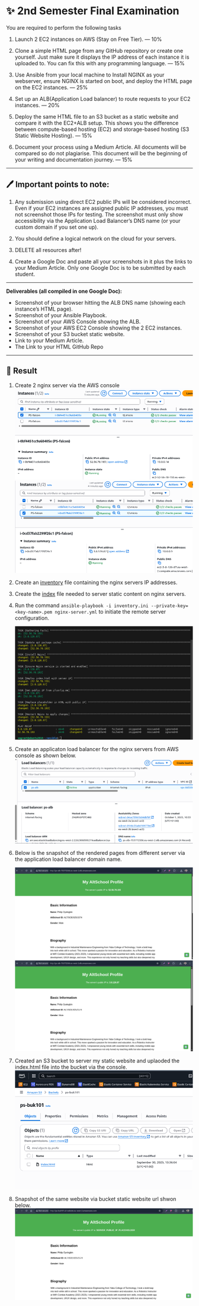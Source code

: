 # ✨ 2nd Semester Final Examination

You are required to perform the following tasks

1. Launch 2 EC2 instances on AWS (Stay on Free Tier). — 10%

2. Clone a simple HTML page from any GitHub repository or create one yourself. Just make sure it displays the IP address of each instance it is uploaded to. You can fix this with any programming language. — 15%

3. Use Ansible from your local machine to Install NGINX as your webserver, ensure NGINX is started on boot, and deploy the HTML page on the EC2 instances. — 25%

4. Set up an ALB(Application Load balancer) to route requests to your EC2 instances. — 20%

5. Deploy the same HTML file to an S3 bucket as a static website and compare it with the EC2+ALB setup. This shows you the difference between compute-based hosting (EC2) and storage-based hosting (S3 Static Website Hosting). — 15%

6. Document your process using a Medium Article. All documents will be compared so do not plagiarise. This document will be the beginning of your writing and documentation journey. — 15%

---

## 🖊 Important points to note:

1. Any submission using direct EC2 public IPs will be considered incorrect. Even if your EC2 instances are assigned public IP addresses, you must not screenshot those IPs for testing. The screenshot must only show accessibility via the Application Load Balancer’s DNS name (or your custom domain if you set one up).

2. You should define a logical network on the cloud for your servers.

3. DELETE all resources after!

4. Create a Google Doc and paste all your screenshots in it plus the links to your Medium Article. Only one Google Doc is to be submitted by each student.

---

**Deliverables (all compiled in one Google Doc):**

- Screenshot of your browser hitting the ALB DNS name (showing each instance’s HTML page).
- Screenshot of your Ansible Playbook.
- Screenshot of your AWS Console showing the ALB.
- Screenshot of your AWS EC2 Console showing the 2 EC2 instances.
- Screenshot of your S3 bucket static website.
- Link to your Medium Article.
- The Link to your HTML GitHub Repo

---

## 🚀 Result

1. Create 2 nginx server via the AWS console
   ![instance1](./images/instance1.png)
   ![instance2](./images/instance2.png)

2. Create an [inventory](./inventory.ini) file containing the nginx servers IP addresses.

3. Create the [index](./index.html) file needed to server static content on nginx servers.

<!-- 4. Create a launch template to setup the auto scaling group
   ![launch template and auto scaling](./images/autoscaling.png) -->

4. Run the command `ansible-playbook -i inventory.ini --private-key=<key-name>.pem nginx-server.yml` to initiate the remote server configuration.

   ![provisioning](./images/provisioning.png)

5. Create an applicaton load balancer for the nginx servers from AWS console as shown below.
   ![alb](./images/alb.png)

6. Below is the snapshot of the rendered pages from different server via the application load balancer domain name.

   ![nginx website1](./images/server1.png)
   ![nginx website2](./images/server2.png)

7. Created an S3 bucket to server my static website and uplaoded the index.html file into the bucket via the console.
   ![s3 bucket](./images/bucket.png)

8. Snapshot of the same website via bucket static website url shwon below.
   ![bucket website](./images/static.png)
